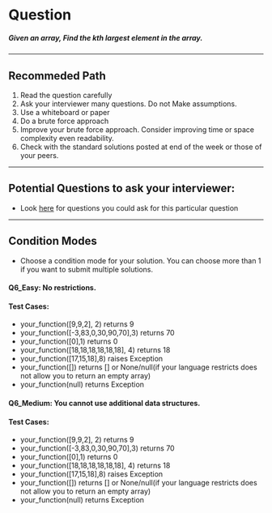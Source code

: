 # Question
##### Given an array, Find the kth largest element in the array.  
____
## Recommeded Path
1. Read the question carefully
2. Ask your interviewer many questions. Do not Make assumptions.
3. Use a whiteboard or paper
4. Do a brute force approach
5. Improve your brute force approach. Consider improving time or space complexity even readability.
6. Check with the standard solutions posted at end of the week or those of your peers.

____
## Potential Questions to ask your interviewer:
  * Look [here](https://github.com/algorithms-21-devs/Interview_problems/blob/master/weekly_interview_questions/IQ_6/Q6_Extracting_Information.md) for questions you could ask for this particular question

_____
## Condition Modes
* Choose a condition mode for your solution. You can choose more than 1 if you want to submit multiple solutions.

#### Q6_Easy: No restrictions.
#### Test Cases:

* your_function([9,9,2], 2) returns 9
* your_function([-3,83,0,30,90,70],3) returns 70
* your_function([0],1) returns 0
* your_function([18,18,18,18,18,18], 4) returns 18
* your_function([17,15,18],8) raises Exception
* your_function([]) returns [] or None/null(if your language restricts does not allow you to return an empty array)
* your_function(null) returns Exception



#### Q6_Medium: You cannot use additional data structures.
#### Test Cases:
* your_function([9,9,2], 2) returns 9
* your_function([-3,83,0,30,90,70],3) returns 70
* your_function([0],1) returns 0
* your_function([18,18,18,18,18,18], 4) returns 18
* your_function([17,15,18],8) raises Exception
* your_function([]) returns [] or None/null(if your language restricts does not allow you to return an empty array)
* your_function(null) returns Exception
